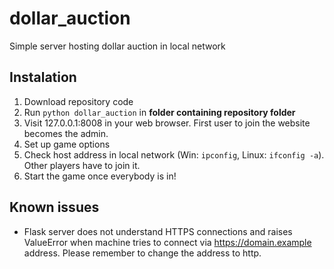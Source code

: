 # dollar_auction
Simple server hosting dollar auction in local network

## Instalation
1. Download repository code
2. Run `python dollar_auction` in **folder containing repository folder**
3. Visit 127.0.0.1:8008 in your web browser. First user to join the website becomes the admin.
4. Set up game options
5. Check host address in local network (Win: `ipconfig`, Linux: `ifconfig -a`). 
Other players have to join it.
6. Start the game once everybody is in!

## Known issues

- Flask server does not understand HTTPS connections 
and raises ValueError when machine tries to connect via https://domain.example address. 
Please remember to change the address to http.
